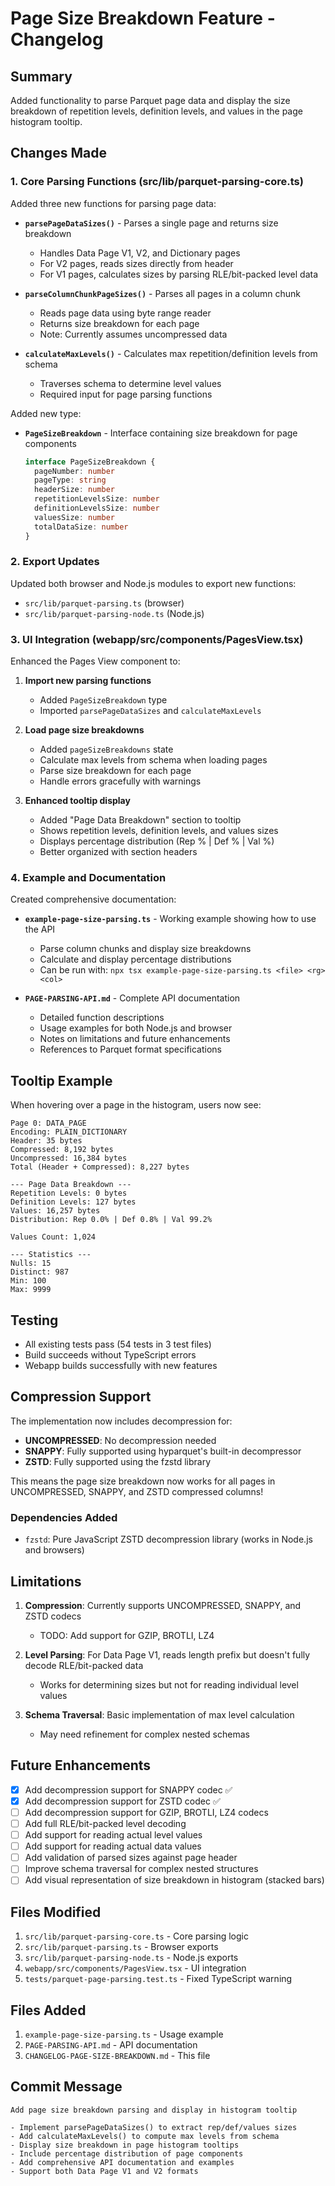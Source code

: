 # Page Size Breakdown Feature - Changelog

## Summary

Added functionality to parse Parquet page data and display the size breakdown of repetition levels, definition levels, and values in the page histogram tooltip.

## Changes Made

### 1. Core Parsing Functions (src/lib/parquet-parsing-core.ts)

Added three new functions for parsing page data:

- **`parsePageDataSizes()`** - Parses a single page and returns size breakdown
  - Handles Data Page V1, V2, and Dictionary pages
  - For V2 pages, reads sizes directly from header
  - For V1 pages, calculates sizes by parsing RLE/bit-packed level data

- **`parseColumnChunkPageSizes()`** - Parses all pages in a column chunk
  - Reads page data using byte range reader
  - Returns size breakdown for each page
  - Note: Currently assumes uncompressed data

- **`calculateMaxLevels()`** - Calculates max repetition/definition levels from schema
  - Traverses schema to determine level values
  - Required input for page parsing functions

Added new type:

- **`PageSizeBreakdown`** - Interface containing size breakdown for page components
  ```typescript
  interface PageSizeBreakdown {
    pageNumber: number
    pageType: string
    headerSize: number
    repetitionLevelsSize: number
    definitionLevelsSize: number
    valuesSize: number
    totalDataSize: number
  }
  ```

### 2. Export Updates

Updated both browser and Node.js modules to export new functions:
- `src/lib/parquet-parsing.ts` (browser)
- `src/lib/parquet-parsing-node.ts` (Node.js)

### 3. UI Integration (webapp/src/components/PagesView.tsx)

Enhanced the Pages View component to:

1. **Import new parsing functions**
   - Added `PageSizeBreakdown` type
   - Imported `parsePageDataSizes` and `calculateMaxLevels`

2. **Load page size breakdowns**
   - Added `pageSizeBreakdowns` state
   - Calculate max levels from schema when loading pages
   - Parse size breakdown for each page
   - Handle errors gracefully with warnings

3. **Enhanced tooltip display**
   - Added "Page Data Breakdown" section to tooltip
   - Shows repetition levels, definition levels, and values sizes
   - Displays percentage distribution (Rep % | Def % | Val %)
   - Better organized with section headers

### 4. Example and Documentation

Created comprehensive documentation:

- **`example-page-size-parsing.ts`** - Working example showing how to use the API
  - Parse column chunks and display size breakdowns
  - Calculate and display percentage distributions
  - Can be run with: `npx tsx example-page-size-parsing.ts <file> <rg> <col>`

- **`PAGE-PARSING-API.md`** - Complete API documentation
  - Detailed function descriptions
  - Usage examples for both Node.js and browser
  - Notes on limitations and future enhancements
  - References to Parquet format specifications

## Tooltip Example

When hovering over a page in the histogram, users now see:

```
Page 0: DATA_PAGE
Encoding: PLAIN_DICTIONARY
Header: 35 bytes
Compressed: 8,192 bytes
Uncompressed: 16,384 bytes
Total (Header + Compressed): 8,227 bytes

--- Page Data Breakdown ---
Repetition Levels: 0 bytes
Definition Levels: 127 bytes
Values: 16,257 bytes
Distribution: Rep 0.0% | Def 0.8% | Val 99.2%

Values Count: 1,024

--- Statistics ---
Nulls: 15
Distinct: 987
Min: 100
Max: 9999
```

## Testing

- All existing tests pass (54 tests in 3 test files)
- Build succeeds without TypeScript errors
- Webapp builds successfully with new features

## Compression Support

The implementation now includes decompression for:
- **UNCOMPRESSED**: No decompression needed
- **SNAPPY**: Fully supported using hyparquet's built-in decompressor
- **ZSTD**: Fully supported using the fzstd library

This means the page size breakdown now works for all pages in UNCOMPRESSED, SNAPPY, and ZSTD compressed columns!

### Dependencies Added
- `fzstd`: Pure JavaScript ZSTD decompression library (works in Node.js and browsers)

## Limitations

1. **Compression**: Currently supports UNCOMPRESSED, SNAPPY, and ZSTD codecs
   - TODO: Add support for GZIP, BROTLI, LZ4

2. **Level Parsing**: For Data Page V1, reads length prefix but doesn't fully decode RLE/bit-packed data
   - Works for determining sizes but not for reading individual level values

3. **Schema Traversal**: Basic implementation of max level calculation
   - May need refinement for complex nested schemas

## Future Enhancements

- [x] Add decompression support for SNAPPY codec ✅
- [x] Add decompression support for ZSTD codec ✅
- [ ] Add decompression support for GZIP, BROTLI, LZ4 codecs
- [ ] Add full RLE/bit-packed level decoding
- [ ] Add support for reading actual level values
- [ ] Add support for reading actual data values
- [ ] Add validation of parsed sizes against page header
- [ ] Improve schema traversal for complex nested structures
- [ ] Add visual representation of size breakdown in histogram (stacked bars)

## Files Modified

1. `src/lib/parquet-parsing-core.ts` - Core parsing logic
2. `src/lib/parquet-parsing.ts` - Browser exports
3. `src/lib/parquet-parsing-node.ts` - Node.js exports
4. `webapp/src/components/PagesView.tsx` - UI integration
5. `tests/parquet-page-parsing.test.ts` - Fixed TypeScript warning

## Files Added

1. `example-page-size-parsing.ts` - Usage example
2. `PAGE-PARSING-API.md` - API documentation
3. `CHANGELOG-PAGE-SIZE-BREAKDOWN.md` - This file

## Commit Message

```
Add page size breakdown parsing and display in histogram tooltip

- Implement parsePageDataSizes() to extract rep/def/values sizes
- Add calculateMaxLevels() to compute max levels from schema
- Display size breakdown in page histogram tooltips
- Include percentage distribution of page components
- Add comprehensive API documentation and examples
- Support both Data Page V1 and V2 formats
```
